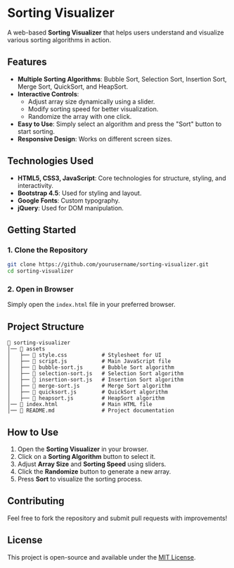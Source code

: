 # Sorting Visualizer

A web-based **Sorting Visualizer** that helps users understand and visualize various sorting algorithms in action.

## Features
- **Multiple Sorting Algorithms**: Bubble Sort, Selection Sort, Insertion Sort, Merge Sort, QuickSort, and HeapSort.
- **Interactive Controls**:
  - Adjust array size dynamically using a slider.
  - Modify sorting speed for better visualization.
  - Randomize the array with one click.
- **Easy to Use**: Simply select an algorithm and press the "Sort" button to start sorting.
- **Responsive Design**: Works on different screen sizes.

## Technologies Used
- **HTML5, CSS3, JavaScript**: Core technologies for structure, styling, and interactivity.
- **Bootstrap 4.5**: Used for styling and layout.
- **Google Fonts**: Custom typography.
- **jQuery**: Used for DOM manipulation.

## Getting Started
### 1. Clone the Repository
```sh
git clone https://github.com/yourusername/sorting-visualizer.git
cd sorting-visualizer
```

### 2. Open in Browser
Simply open the `index.html` file in your preferred browser.

## Project Structure
```
📂 sorting-visualizer
│── 📂 assets
│   ├── 📜 style.css           # Stylesheet for UI
│   ├── 📜 script.js           # Main JavaScript file
│   ├── 📜 bubble-sort.js      # Bubble Sort algorithm
│   ├── 📜 selection-sort.js   # Selection Sort algorithm
│   ├── 📜 insertion-sort.js   # Insertion Sort algorithm
│   ├── 📜 merge-sort.js       # Merge Sort algorithm
│   ├── 📜 quicksort.js        # QuickSort algorithm
│   ├── 📜 heapsort.js         # HeapSort algorithm
│── 📜 index.html              # Main HTML file
│── 📜 README.md               # Project documentation
```

## How to Use
1. Open the **Sorting Visualizer** in your browser.
2. Click on a **Sorting Algorithm** button to select it.
3. Adjust **Array Size** and **Sorting Speed** using sliders.
4. Click the **Randomize** button to generate a new array.
5. Press **Sort** to visualize the sorting process.


## Contributing
Feel free to fork the repository and submit pull requests with improvements!

## License
This project is open-source and available under the [MIT License](LICENSE).

